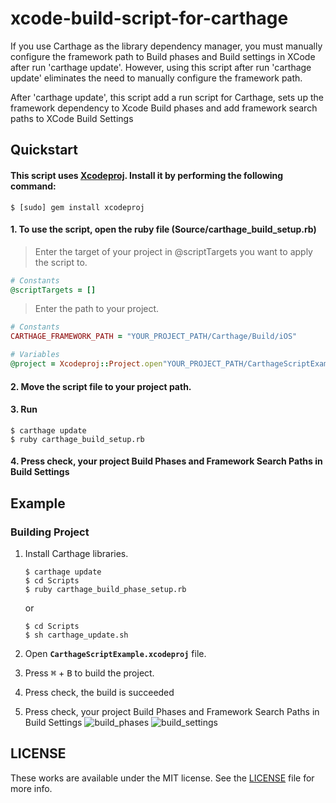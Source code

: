 # xcode-build-script-for-carthage

If you use Carthage as the library dependency manager, you must manually configure the framework path to Build phases and Build settings in XCode after run 'carthage update'. However, using this script after run 'carthage update' eliminates the need to manually configure the framework path.

After 'carthage update', this script add a run script for Carthage, sets up the framework dependency to Xcode Build phases and add framework search paths to XCode Build Settings


## Quickstart

#### This script uses [Xcodeproj](https://github.com/CocoaPods/Xcodeproj). Install it by performing the following command:
```console
$ [sudo] gem install xcodeproj
```

#### 1. To use the script, open the ruby file (Source/carthage_build_setup.rb)
> Enter the target of your project in @scriptTargets you want to apply the script to.
```ruby
# Constants
@scriptTargets = []
```
> Enter the path to your project.
```ruby
# Constants
CARTHAGE_FRAMEWORK_PATH = "YOUR_PROJECT_PATH/Carthage/Build/iOS"

# Variables
@project = Xcodeproj::Project.open"YOUR_PROJECT_PATH/CarthageScriptExample.xcodeproj"
```

#### 2. Move the script file to your project path.

#### 3. Run
```console
$ carthage update
$ ruby carthage_build_setup.rb
```

#### 4. Press check, your project Build Phases and Framework Search Paths in Build Settings


## Example
### Building Project

1. Install Carthage libraries.
    ```console
    $ carthage update
    $ cd Scripts
    $ ruby carthage_build_phase_setup.rb
    ```
      or
    ```console
    $ cd Scripts
    $ sh carthage_update.sh
    ```

2. Open **`CarthageScriptExample.xcodeproj`** file.
3. Press <kbd>⌘</kbd> + <kbd>B</kbd> to build the project.
4. Press check, the build is succeeded
5. Press check, your project Build Phases and Framework Search Paths in Build Settings
![build_phases](https://user-images.githubusercontent.com/15151687/40417333-77135a22-5eba-11e8-89e1-0adcabb2db8a.png)
![build_settings](https://user-images.githubusercontent.com/15151687/40417410-a8659c20-5eba-11e8-8508-551e11483fa1.png)


## LICENSE

These works are available under the MIT license. See the [LICENSE][license] file
for more info.

[ruby]: http://www.ruby-lang.org/en/
[license]: LICENSE
